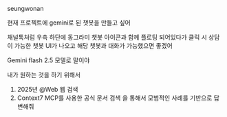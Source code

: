 seungwonan

현재 프로젝트에 gemini로 된 챗봇을 만들고 싶어

채널톡처럼 우측 하단에 동그라미 챗봇 아이콘과 함께 플로팅 되어있다가
클릭 시 상담이 가능한 챗봇 UI가 나오고 해당 챗봇과 대화가 가능했으면 좋겠어

Gemini flash 2.5 모델로 말이야

내가 원하는 것을 하기 위해서 
1. 2025년 @Web 웹 검색
2. Context7 MCP를 사용한 공식 문서 검색
을 통해서 모범적인 사례를 기반으로 답변해줘
